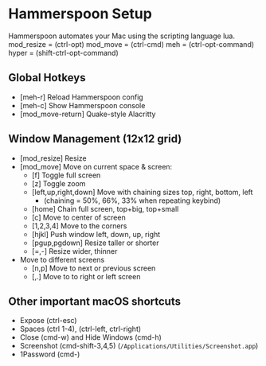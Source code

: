 # Hammerspoon Setup

Hammerspoon automates your Mac using the scripting language lua.
mod_resize = (ctrl-opt)
mod_move = (ctrl-cmd)
meh = (ctrl-opt-command)
hyper = (shift-ctrl-opt-command)

## Global Hotkeys
- [meh-r] Reload Hammerspoon config
- [meh-c] Show Hammerspoon console
- [mod_move-return] Quake-style Alacritty

## Window Management (12x12 grid)
- [mod_resize] Resize
- [mod_move] Move on current space & screen:
  - [f] Toggle full screen
  - [z] Toggle zoom
  - [left,up,right,down] Move with chaining sizes top, right, bottom, left
    - (chaining = 50%, 66%, 33% when repeating keybind)
  - [home] Chain full screen, top+big, top+small
  - [c] Move to center of screen
  - [1,2,3,4] Move to the corners
  - [hjkl] Push window left, down, up, right
  - [pgup,pgdown] Resize taller or shorter
  - [=,-] Resize wider, thinner
- Move to different screens
  - [n,p] Move to next or previous screen
  - [,.] Move to to right or left screen

## Other important macOS shortcuts
- Expose (ctrl-esc)
- Spaces (ctrl 1-4), (ctrl-left, ctrl-right)
- Close (cmd-w) and Hide Windows (cmd-h)
- Screenshot (cmd-shift-3,4,5) (`/Applications/Utilities/Screenshot.app`)
- 1Password (cmd-\)
